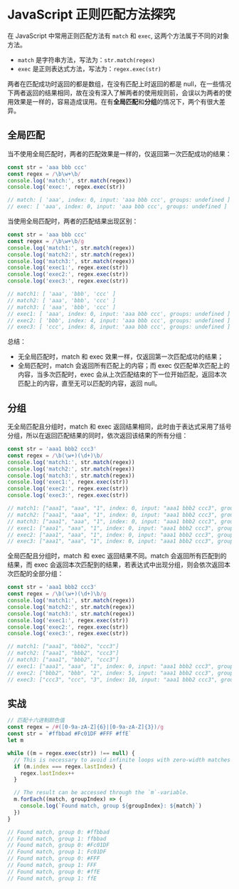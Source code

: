 # JavaScript 正则匹配方法探究

在 JavaScript 中常用正则匹配方法有 `match` 和 `exec`, 这两个方法属于不同的对象方法。

- `match` 是字符串方法，写法为：`str.match(regex)`
- `exec` 是正则表达式方法，写法为：`regex.exec(str)`

两者在匹配成功时返回的都是数组，在没有匹配上时返回的都是 null，在一些情况下两者返回的结果相同，故在没有深入了解两者的使用规则前，会误以为两者的使用效果是一样的，容易造成误用。在有**全局匹配**和**分组**的情况下，两个有很大差异。

## 全局匹配

当不使用全局匹配时，两者的匹配效果是一样的，仅返回第一次匹配成功的结果：

```js
const str = 'aaa bbb ccc'
const regex = /\b\w+\b/
console.log('match:', str.match(regex))
console.log('exec:', regex.exec(str))

// match: [ 'aaa', index: 0, input: 'aaa bbb ccc', groups: undefined ]
// exec: [ 'aaa', index: 0, input: 'aaa bbb ccc', groups: undefined ]
```

当使用全局匹配时，两者的匹配结果出现区别：

```js
const str = 'aaa bbb ccc'
const regex = /\b\w+\b/g
console.log('match1:', str.match(regex))
console.log('match2:', str.match(regex))
console.log('match3:', str.match(regex))
console.log('exec1:', regex.exec(str))
console.log('exec2:', regex.exec(str))
console.log('exec3:', regex.exec(str))

// match1: [ 'aaa', 'bbb', 'ccc' ]
// match2: [ 'aaa', 'bbb', 'ccc' ]
// match3: [ 'aaa', 'bbb', 'ccc' ]
// exec1: [ 'aaa', index: 0, input: 'aaa bbb ccc', groups: undefined ]
// exec2: [ 'bbb', index: 4, input: 'aaa bbb ccc', groups: undefined ]
// exec3: [ 'ccc', index: 8, input: 'aaa bbb ccc', groups: undefined ]
```

总结：

- 无全局匹配时，match 和 exec 效果一样，仅返回第一次匹配成功的结果；
- 全局匹配时，match 会返回所有匹配上的内容；而 exec 仅匹配单次匹配上的内容，当多次匹配时，exec 会从上次匹配结束的下一位开始匹配，返回本次匹配上的内容，直至无可以匹配的内容，返回 null。

## 分组

无全局匹配且分组时，match 和 exec 返回结果相同，此时由于表达式采用了括号分组，所以在返回匹配结果的同时，依次返回该结果的所有分组：

```js
const str = 'aaa1 bbb2 ccc3'
const regex = /\b(\w+)(\d+)\b/
console.log('match1:', str.match(regex))
console.log('match2:', str.match(regex))
console.log('match3:', str.match(regex))
console.log('exec1:', regex.exec(str))
console.log('exec2:', regex.exec(str))
console.log('exec3:', regex.exec(str))

// match1: ["aaa1", "aaa", "1", index: 0, input: "aaa1 bbb2 ccc3", groups: undefined]
// match2: ["aaa1", "aaa", "1", index: 0, input: "aaa1 bbb2 ccc3", groups: undefined]
// match3: ["aaa1", "aaa", "1", index: 0, input: "aaa1 bbb2 ccc3", groups: undefined]
// exec1: ["aaa1", "aaa", "1", index: 0, input: "aaa1 bbb2 ccc3", groups: undefined]
// exec2: ["aaa1", "aaa", "1", index: 0, input: "aaa1 bbb2 ccc3", groups: undefined]
// exec3: ["aaa1", "aaa", "1", index: 0, input: "aaa1 bbb2 ccc3", groups: undefined]
```

全局匹配且分组时，match 和 exec 返回结果不同。match 会返回所有匹配到的结果，而 exec 会返回本次匹配到的结果，若表达式中出现分组，则会依次返回本次匹配的全部分组：

```js
const str = 'aaa1 bbb2 ccc3'
const regex = /\b(\w+)(\d+)\b/g
console.log('match1:', str.match(regex))
console.log('match2:', str.match(regex))
console.log('match3:', str.match(regex))
console.log('exec1:', regex.exec(str))
console.log('exec2:', regex.exec(str))
console.log('exec3:', regex.exec(str))

// match1: ["aaa1", "bbb2", "ccc3"]
// match2: ["aaa1", "bbb2", "ccc3"]
// match3: ["aaa1", "bbb2", "ccc3"]
// exec1: ["aaa1", "aaa", "1", index: 0, input: "aaa1 bbb2 ccc3", groups: undefined]
// exec2: ["bbb2", "bbb", "2", index: 5, input: "aaa1 bbb2 ccc3", groups: undefined]
// exec3: ["ccc3", "ccc", "3", index: 10, input: "aaa1 bbb2 ccc3", groups: undefined]
```

## 实战

```js
// 匹配十六进制颜色值
const regex = /#([0-9a-zA-Z]{6}|[0-9a-zA-Z]{3})/g
const str = `#ffbbad #Fc01DF #FFF #ffE`
let m

while ((m = regex.exec(str)) !== null) {
  // This is necessary to avoid infinite loops with zero-width matches
  if (m.index === regex.lastIndex) {
    regex.lastIndex++
  }

  // The result can be accessed through the `m`-variable.
  m.forEach((match, groupIndex) => {
    console.log(`Found match, group ${groupIndex}: ${match}`)
  })
}

// Found match, group 0: #ffbbad
// Found match, group 1: ffbbad
// Found match, group 0: #Fc01DF
// Found match, group 1: Fc01DF
// Found match, group 0: #FFF
// Found match, group 1: FFF
// Found match, group 0: #ffE
// Found match, group 1: ffE
```
